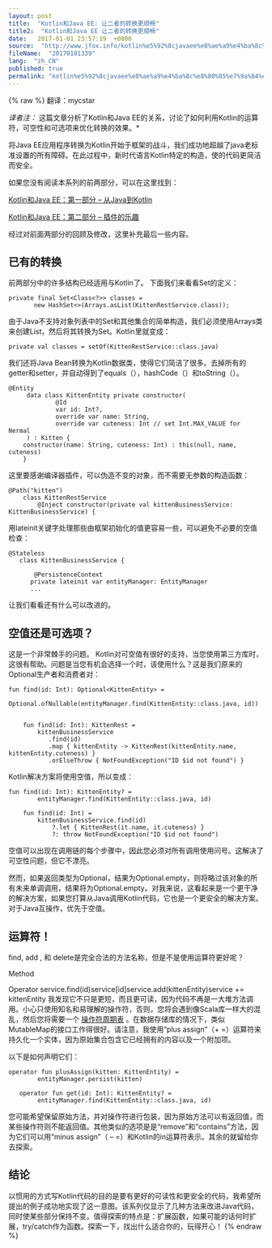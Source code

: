 ```yaml
---
layout: post
title:  "Kotlin和Java EE: 让二者的转换更顺畅"
title2:  "Kotlin和Java EE 让二者的转换更顺畅"
date:   2017-01-01 23:57:19  +0800
source:  "http://www.jfox.info/kotlin%e5%92%8cjavaee%e8%ae%a9%e4%ba%8c%e8%80%85%e7%9a%84%e8%bd%ac%e6%8d%a2%e6%9b%b4%e9%a1%ba%e7%95%85.html"
fileName:  "20170101339"
lang:  "zh_CN"
published: true
permalink: "kotlin%e5%92%8cjavaee%e8%ae%a9%e4%ba%8c%e8%80%85%e7%9a%84%e8%bd%ac%e6%8d%a2%e6%9b%b4%e9%a1%ba%e7%95%85.html"
---
```

{% raw %}
翻译：mycstar 

*译者注：* 这篇文章分析了Kotlin和Java EE的关系，讨论了如何利用Kotlin的运算符，可空性和可选项来优化转换的效果。* 

将Java EE应用程序转换为Kotlin开始于框架的战斗，我们成功地超越了java老标准设置的所有障碍。在此过程中，新时代语言Kotlin特定的构造，使的代码更简洁而安全。

如果您没有阅读本系列的前两部分，可以在这里找到：

[Kotlin和Java EE：第一部分 – 从Java到Kotlin](http://www.jfox.info/go.php?url=https://dzone.com/articles/kotlin-jee-part-one-from-java-to-kotlin)

[Kotlin和Java EE：第二部分 – 插件的乐趣](http://www.jfox.info/go.php?url=https://dzone.com/articles/kotlin-and-java-ee-part-2-having-fun-with-plugins)

经过对前面两部分的回顾及修改，这里补充最后一些内容。

## 已有的转换

前两部分中的许多结构已经适用与Kotlin了。 下面我们来看看Set的定义：

    private final Set<Class<?>> classes =
           new HashSet<>(Arrays.asList(KittenRestService.class));

由于Java不支持对象列表中的Set和其他集合的简单构造，我们必须使用Arrays类来创建List，然后将其转换为Set。Kotlin里就变成：

    private val classes = setOf(KittenRestService::class.java)

我们还将Java Bean转换为Kotlin数据类，使得它们简洁了很多。去掉所有的getter和setter，并自动得到了equals（），hashCode（）和toString（）。

    @Entity
         data class KittenEntity private constructor(
                 @Id
                 var id: Int?,
                 override var name: String,
                 override var cuteness: Int // set Int.MAX_VALUE for Nermal
         ) : Kitten {
        constructor(name: String, cuteness: Int) : this(null, name, cuteness)
        }

这里要感谢编译器插件，可以伪造不变的对象，而不需要无参数的构造函数：

    @Path("kitten")
        class KittenRestService 
            @Inject constructor(private val kittenBusinessService: KittenBusinessService) {

用lateinit关键字处理那些由框架初始化的值更容易一些，可以避免不必要的空值检查：

    @Stateless
       class KittenBusinessService {
    
           @PersistenceContext
          private lateinit var entityManager: EntityManager
          ...

让我们看看还有什么可以改进的。

## 空值还是可选项？

这是一个非常棘手的问题。 Kotlin对可空值有很好的支持，当您使用第三方库时，这很有帮助。问题是当您有机会选择一个时，该使用什么？这是我们原来的Optional生产者和消费者对：

    fun find(id: Int): Optional<KittenEntity> =
            Optional.ofNullable(entityManager.find(KittenEntity::class.java, id))
    
    
        fun find(id: Int): KittenRest = 
            kittenBusinessService
               .find(id)
               .map { kittenEntity -> KittenRest(kittenEntity.name, kittenEntity.cuteness) }
               .orElseThrow { NotFoundException("ID $id not found") }

Kotlin解决方案将使用空值，所以变成：

    fun find(id: Int): KittenEntity? =
            entityManager.find(KittenEntity::class.java, id)
    
        fun find(id: Int) = 
            kittenBusinessService.find(id)
                ?.let { KittenRest(it.name, it.cuteness) }
                ?: throw NotFoundException("ID $id not found")

空值可以出现在调用链的每个步骤中，因此您必须对所有调用使用问号。这解决了可空性问题，但它不漂亮。

然而，如果返回类型为Optional，结果为Optional.empty，则将略过该对象的所有未来单调调用，结果将为Optional.empty。对我来说，这看起来是一个更干净的解决方案，如果您打算从Java调用Kotlin代码，它也是一个更安全的解决方案。对于Java互操作，优先于空值。

## 运算符！

find, add , 和 delete是完全合法的方法名称，但是不是使用运算符更好呢？

Method

Operator
service.find(id)service[id]service.add(kittenEntity)service += kittenEntity
 我发现它不只是更短，而且更可读，因为代码不再是一大堆方法调用。小心只使用知名和易理解的操作符，否则，您将会遇到像Scala库一样大的混乱，然后您将需要一个 [操作符周期表](http://www.jfox.info/go.php?url=http://www.flotsam.nl/dispatch-periodic-table.html) 。在数据存储库的情况下，类似MutableMap的接口工作得很好。请注意，我使用“plus assign”（+ =）运算符来持久化一个实体，因为原始集合包含它已经拥有的内容以及一个附加项。 

以下是如何声明它们：

    operator fun plusAssign(kitten: KittenEntity) = 
            entityManager.persist(kitten)
    
       operator fun get(id: Int): KittenEntity? = 
            entityManager.find(KittenEntity::class.java, id)

您可能希望保留原始方法，并对操作符进行包装，因为原始方法可以有返回值，而某些操作符则不能返回值。其他类似的选项是是“remove”和“contains”方法，因为它们可以用“minus assign”（ – =）和Kotlin的in运算符表示。其余的就留给你去探索。

## 结论

以惯用的方式写Kotlin代码的目的是要有更好的可读性和更安全的代码，我希望所提出的例子成功地实现了这一意图。该系列仅显示了几种方法来改进Java代码，同时使某些部分保持不变。值得探索的特点是：扩展函数，如果可能的话何时扩展，try/catch作为函数。探索一下，找出什么适合你的，玩得开心！
{% endraw %}

